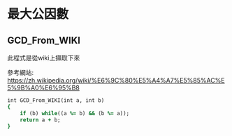 # 最大公因數

## GCD_From_WIKI

 此程式是從wiki上擷取下來
 
 參考網站: https://zh.wikipedia.org/wiki/%E6%9C%80%E5%A4%A7%E5%85%AC%E5%9B%A0%E6%95%B8

```ruby
int GCD_From_WIKI(int a, int b)
{
	if (b) while((a %= b) && (b %= a));
	return a + b;
}
```
<div align="center">
    <a width="620" height="315"
        src="https://www.youtube.com/embed/OhlVBpEnjig">
    </a>
</div>
